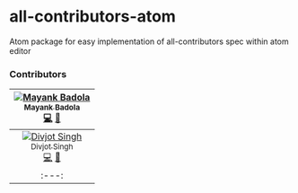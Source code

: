 # all-contributors-atom
Atom package for easy implementation of all-contributors spec within atom editor

### Contributors
| [![Mayank Badola](https://avatars.githubusercontent.com/mbad0la?s=100)<br /><sub>Mayank Badola</sub>](mbad0la.github.io)<br />[💻](https://github.com/bogas04/all-contributors-atom/commits?author=mbad0la) [📖](https://github.com/bogas04/all-contributors-atom/commits?author=mbad0la) |
| :---: |
| [![Divjot Singh](https://avatars.githubusercontent.com/bogas04?s=100)<br /><sub>Divjot Singh</sub>](bogas04.github.io)<br />[💻](https://github.com/bogas04/all-contributors-atom/commits?author=bogas04) [📖](https://github.com/bogas04/all-contributors-atom/commits?author=bogas04) | [![Divjot Singh](https://avatars.githubusercontent.com/bogas04?s=100)<br /><sub>Divjot Singh</sub>](bogas04.github.io)<br />[💻](https://github.com/bogas04/all-contributors-atom/commits?author=bogas04) [📖](https://github.com/bogas04/all-contributors-atom/commits?author=bogas04) | [![Divjot Singh](https://avatars.githubusercontent.com/bogas04?s=100)<br /><sub>Divjot Singh</sub>](bogas04.github.io)<br />[💻](https://github.com/bogas04/all-contributors-atom/commits?author=bogas04) [📖](https://github.com/bogas04/all-contributors-atom/commits?author=bogas04)|
| :---: | :---: | :---: |
